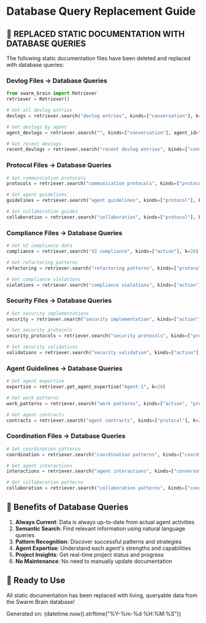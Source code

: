 # Database Query Replacement Guide

## 🎯 **REPLACED STATIC DOCUMENTATION WITH DATABASE QUERIES**

The following static documentation files have been deleted and replaced with database queries:

### **Devlog Files → Database Queries**
```python
from swarm_brain import Retriever
retriever = Retriever()

# Get all devlog entries
devlogs = retriever.search("devlog entries", kinds=["conversation"], k=50)

# Get devlogs by agent
agent_devlogs = retriever.search("", kinds=["conversation"], agent_id="Agent-5", k=20)

# Get recent devlogs
recent_devlogs = retriever.search("recent devlog entries", kinds=["conversation"], k=10)
```

### **Protocol Files → Database Queries**
```python
# Get communication protocols
protocols = retriever.search("communication protocols", kinds=["protocol"], k=20)

# Get agent guidelines
guidelines = retriever.search("agent guidelines", kinds=["protocol"], k=20)

# Get collaboration guides
collaboration = retriever.search("collaboration", kinds=["protocol"], k=10)
```

### **Compliance Files → Database Queries**
```python
# Get V2 compliance data
compliance = retriever.search("V2 compliance", kinds=["action"], k=20)

# Get refactoring patterns
refactoring = retriever.search("refactoring patterns", kinds=["protocol", "action"], k=20)

# Get compliance violations
violations = retriever.search("compliance violations", kinds=["action"], k=20)
```

### **Security Files → Database Queries**
```python
# Get security implementations
security = retriever.search("security implementation", kinds=["action"], k=20)

# Get security protocols
security_protocols = retriever.search("security protocols", kinds=["protocol"], k=20)

# Get security validations
validations = retriever.search("security validation", kinds=["action"], k=20)
```

### **Agent Guidelines → Database Queries**
```python
# Get agent expertise
expertise = retriever.get_agent_expertise("Agent-1", k=20)

# Get work patterns
work_patterns = retriever.search("work patterns", kinds=["action", "protocol"], k=20)

# Get agent contracts
contracts = retriever.search("agent contracts", kinds=["protocol"], k=20)
```

### **Coordination Files → Database Queries**
```python
# Get coordination patterns
coordination = retriever.search("coordination patterns", kinds=["coordination"], k=20)

# Get agent interactions
interactions = retriever.search("agent interactions", kinds=["conversation", "action"], k=20)

# Get collaboration patterns
collaboration = retriever.search("collaboration patterns", kinds=["coordination"], k=20)
```

## 🎯 **Benefits of Database Queries**

1. **Always Current**: Data is always up-to-date from actual agent activities
2. **Semantic Search**: Find relevant information using natural language queries
3. **Pattern Recognition**: Discover successful patterns and strategies
4. **Agent Expertise**: Understand each agent's strengths and capabilities
5. **Project Insights**: Get real-time project status and progress
6. **No Maintenance**: No need to manually update documentation

## 🚀 **Ready to Use**

All static documentation has been replaced with living, queryable data from the Swarm Brain database!

Generated on: {datetime.now().strftime("%Y-%m-%d %H:%M:%S")}
